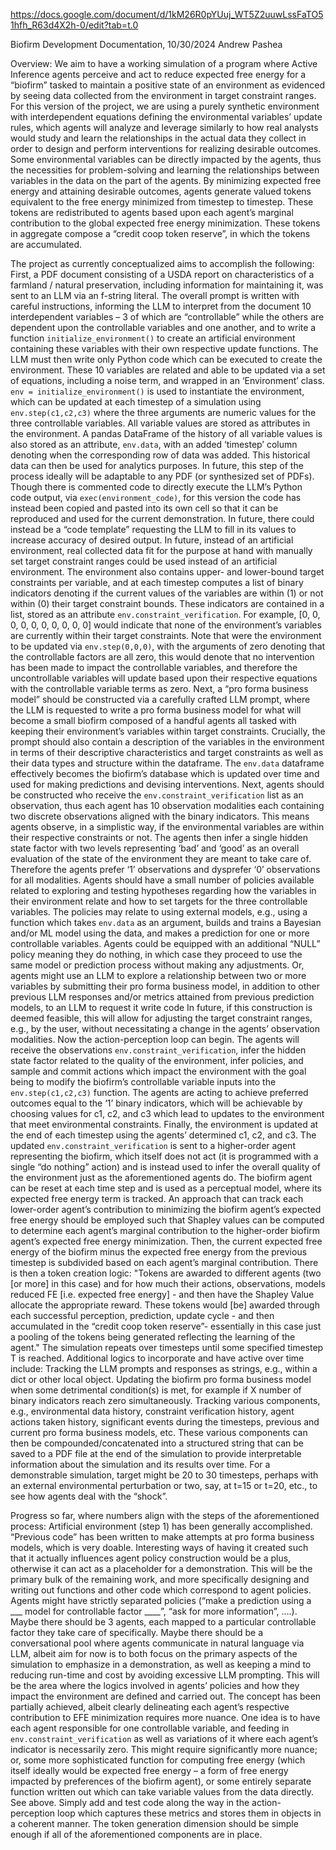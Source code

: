https://docs.google.com/document/d/1kM26R0pYUuj_WT5Z2uuwLssFaTO51hfh_R63d4X2h-0/edit?tab=t.0

Biofirm Development Documentation, 10/30/2024
Andrew Pashea


Overview:
We aim to have a working simulation of a program where Active Inference agents perceive and act to reduce expected free energy for a “biofirm” tasked to maintain a positive state of an environment as evidenced by seeing data collected from the environment in target constraint ranges. For this version of the project, we are using a purely synthetic environment with interdependent equations defining the environmental variables’ update rules, which agents will analyze and leverage similarly to how real analysts would study and learn the relationships in the actual data they collect in order to design and perform interventions for realizing desirable outcomes. Some environmental variables can be directly impacted by the agents, thus the necessities for problem-solving and learning the relationships between variables in the data on the part of the agents. By minimizing expected free energy and attaining desirable outcomes, agents generate valued tokens equivalent to the free energy minimized from timestep to timestep. These tokens are redistributed to agents based upon each agent’s marginal contribution to the global expected free energy minimization. These tokens in aggregate compose a “credit coop token reserve”, in which the tokens are accumulated.

The project as currently conceptualized aims to accomplish the following:
First, a PDF document consisting of a USDA report on characteristics of a farmland / natural preservation, including information for maintaining it, was sent to an LLM via an f-string literal. The overall prompt is written with careful instructions, informing the LLM to interpret from the document 10 interdependent variables – 3 of which are “controllable” while the others are dependent upon the controllable variables and one another, and to write a function `initialize_environment()` to create an artificial environment containing these variables with their own respective update functions. The LLM must then write only Python code which can be executed to create the environment. These 10 variables are related and able to be updated via a set of equations, including a noise term, and wrapped in an ‘Environment’ class. `env = initialize_environment()` is used to instantiate the environment, which can be updated at each timestep of a simulation using `env.step(c1,c2,c3)` where the three arguments are numeric values for the three controllable variables. All variable values are stored as attributes in the environment. A pandas DataFrame of the history of all variable values is also stored as an attribute, `env.data`, with an added ‘timestep’ column denoting when the corresponding row of data was added. This historical data can then be used for analytics purposes. 
In future, this step of the process ideally will be adaptable to any PDF (or synthesized set of PDFs). Though there is commented code to directly execute the LLM’s Python code output, via `exec(environment_code)`, for this version the code has instead been copied and pasted into its own cell so that it can be reproduced and used for the current demonstration. In future, there could instead be a “code template” requesting the LLM to fill in its values to increase accuracy of desired output.
In future, instead of an artificial environment, real collected data fit for the purpose at hand with manually set target constraint ranges could be used instead of an artificial environment. 
The environment also contains upper- and lower-bound target constraints per variable, and at each timestep computes a list of binary indicators denoting if the current values of the variables are within (1) or not within (0) their target constraint bounds. These indicators are contained in a list, stored as an attribute `env.constraint_verification`. For example, [0, 0, 0, 0, 0, 0, 0, 0, 0, 0] would indicate that none of the environment’s variables are currently within their target constraints.
Note that were the environment to be updated via `env.step(0,0,0)`, with the arguments of zero denoting that the controllable factors are all zero, this would denote that no intervention has been made to impact the controllable variables, and therefore the uncontrollable variables will update based upon their respective equations with the controllable variable terms as zero.
Next, a “pro forma business model” should be constructed via a carefully crafted LLM prompt, where the LLM is requested to write a pro forma business model for what will become a small biofirm composed of a handful agents all tasked with keeping their environment’s variables within target constraints. Crucially, the prompt should also contain a description of the variables in the environment in terms of their descriptive characteristics and target constraints as well as their data types and structure within the dataframe. The `env.data` dataframe effectively becomes the biofirm’s database which is updated over time and used for making predictions and devising interventions.
Next, agents should be constructed who receive the `env.constraint_verification` list as an observation, thus each agent has 10 observation modalities each containing two discrete observations aligned with the binary indicators. This means agents observe, in a simplistic way, if the environmental variables are within their respective constraints or not.
The agents then infer a single hidden state factor with two levels representing ‘bad’ and ‘good’ as an overall evaluation of the state of the environment they are meant to take care of. Therefore the agents prefer ‘1’ observations and dysprefer ‘0’ observations for all modalities. Agents should have a small number of policies available related to exploring and testing hypotheses regarding how the variables in their environment relate and how to set targets for the three controllable variables. The policies may relate to using external models, e.g., using a function which takes `env.data` as an argument, builds and trains a Bayesian and/or ML model using the data, and makes a prediction for one or more controllable variables. Agents could be equipped with an additional “NULL” policy meaning they do nothing, in which case they proceed to use the same model or prediction process without making any adjustments. Or, agents might use an LLM to explore a relationship between two or more variables by submitting their pro forma business model, in addition to other previous LLM responses and/or metrics attained from previous prediction models, to an LLM to request it write code 
In future, if this construction is deemed feasible, this will allow for adjusting the target constraint ranges, e.g., by the user, without necessitating a change in the agents’ observation modalities. 
Now the action-perception loop can begin. The agents will receive the observations `env.constraint_verification`, infer the hidden state factor related to the quality of the environment, infer policies, and sample and commit actions which impact the environment with the goal being to modify the biofirm’s controllable variable inputs into the `env.step(c1,c2,c3)` function. The agents are acting to achieve preferred outcomes equal to the ‘1’ binary indicators, which will be achievable by choosing values for c1, c2, and c3 which lead to updates to the environment that meet environmental constraints.   Finally, the environment is updated at the end of each timestep using the agents’ determined c1, c2, and c3. 
The updated `env.constraint_verification` is sent to a higher-order agent representing the biofirm, which itself does not act (it is programmed with a single “do nothing” action) and is instead used to infer the overall quality of the environment just as the aforementioned agents do. The biofirm agent can be reset at each time step and is used as a perceptual model, where its expected free energy term is tracked. 
An approach that can track each lower-order agent’s contribution to minimizing the biofirm agent’s expected free energy should be employed such that Shapley values can be computed to determine each agent’s marginal contribution to the higher-order biofirm agent’s expected free energy minimization. Then, the current expected free energy of the biofirm minus the expected free energy from the previous timestep is subdivided based on each agent’s marginal contribution. There is then a token creation logic: "Tokens are awarded to different agents (two [or more] in this case) and for how much their actions, observations, models reduced FE [i.e. expected free energy] - and then have the Shapley Value allocate the appropriate reward. These tokens would [be] awarded through each successful perception, prediction, update cycle - and then accumulated in the “credit coop token reserve”- essentially in this case just a pooling of the tokens being generated reflecting the learning of the agent."
The simulation repeats over timesteps until some specified timestep T is reached.
Additional logics to incorporate and have active over time include:
Tracking the LLM prompts and responses as strings, e.g., within a dict or other local object.
Updating the biofirm pro forma business model when some detrimental condition(s) is met, for example if X number of binary indicators reach zero simultaneously.
Tracking various components, e.g., environmental data history, constraint verification history, agent actions taken history, significant events during the timesteps, previous and current pro forma business models, etc. These various components can then be compounded/concatenated into a structured string that can be saved to a PDF file at the end of the simulation to provide interpretable information about the simulation and its results over time.
For a demonstrable simulation, target might be 20 to 30 timesteps, perhaps with an external environmental perturbation or two, say, at t=15 or t=20, etc., to see how agents deal with the “shock”.





Progress so far, where numbers align with the steps of the aforementioned process:
Artificial environment (step 1) has been generally accomplished. 
“Previous code” has been written to make attempts at pro forma business models, which is very doable. Interesting ways of having it created such that it actually influences agent policy construction would be a plus, otherwise it can act as a placeholder for a demonstration.
This will be the primary bulk of the remaining work, and more specifically designing and writing out functions and other code which correspond to agent policies. Agents might have strictly separated policies (“make a prediction using a ___ model for controllable factor ____”, “ask for more information”, ….). Maybe there should be 3 agents, each mapped to a particular controllable factor they take care of specifically. Maybe there should be a conversational pool where agents communicate in natural language via LLM, albeit aim for now is to both focus on the primary aspects of the simulation to emphasize in a demonstration, as well as keeping a mind to reducing run-time and cost by avoiding excessive LLM prompting.
This will be the area where the logics involved in agents’ policies and how they impact the environment are defined and carried out.
The concept has been partially achieved, albeit clearly delineating each agent’s respective contribution to EFE minimization requires more nuance. One idea is to have each agent responsible for one controllable variable, and feeding in `env.constraint_verification` as well as variations of it where each agent’s indicator is necessarily zero. This might require significantly more nuance; or, some more sophisticated function for computing free energy (which itself ideally would be expected free energy – a form of free energy impacted by preferences of the biofirm agent), or some entirely separate function written out which can take variable values from the data directly.
See above.
Simply add and test code along the way in the action-perception loop which captures these metrics and stores them in objects in a coherent manner. The token generation dimension should be simple enough if all of the aforementioned components are in place.
